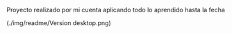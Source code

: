 Proyecto realizado por mi cuenta aplicando todo lo aprendido hasta la fecha

(./img/readme/Version desktop.png)